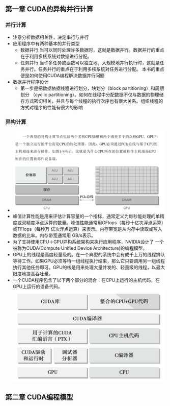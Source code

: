 ## 第一章 CUDA的异构并行计算
### 并行计算
- 注意分析数据相关性，决定串行与并行
- 应用程序中有两种基本的并行类型
	- 数据并行
		当可以同时处理许多数据时，这就是数据并行。数据并行的重点在于利用多核系统对数据进行分配。
	- 任务并行
		当许多任务或函数可以独立地、大规模地并行执行时，这就是任务并行。任务并行的重点在于利用多核系统对任务进行分配。 
	本书的重点便是如何使用CUDA编程解决数据并行问题
- 数据并行程序设计
	- 第一步是把数据依据线程进行划分，块划分（block partitioning）和周期划分 （cyclic partitioning）。如何在线程中分配数据不仅与数据的物理储存方式密切相关，并且与每个线程的执行次序也有很大关系。组织线程的方式对程序的性能有很大的影响
### 异构计算
- ![](images/Pasted%20image%2020240107204757.png)
- 峰值计算性能是用来评估计算容量的一个指标，通常定义为每秒能处理的单精度或双精度浮点运算的数量。峰值性能通常用GFlops（每秒十亿次浮点运算）或TFlops（每秒万 亿次浮点运算）来表示。内存带宽是从内存中读取或写入数据的比率。内存带宽通常用 GB/s表示。
- 为了支持使用CPU＋GPU异构系统架构来执行应用程序，NVIDIA设计了 一个被称为CUDA(Compute Unified Device Architecture)的编程模型。
- GPU上的线程是高度轻量级的。在一个典型的系统中会有成千上万的线程排队等待工作。如果GPU必须等待一组线程执行结束，那么它只要调用另一组线程执行其他任务即可。GPU的核是用来处理大量并发的、轻量级的线程，以最大限度地提高吞吐量。
- 一个CUDA程序包含了以下两个部分的混合：在CPU上运行的主机代码，在GPU上运行的设备代码。
	![](images/Pasted%20image%2020240107210337.png)
## 第二章 CUDA编程模型
